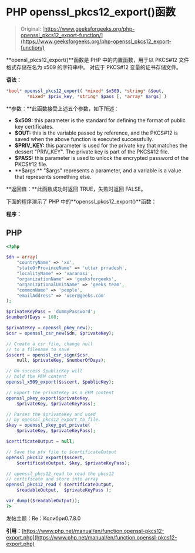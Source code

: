 # PHP openssl_pkcs12_export()函数

> Original: [https://www.geeksforgeeks.org/php-openssl_pkcs12_export-function/](https://www.geeksforgeeks.org/php-openssl_pkcs12_export-function/)

**opensl_pkcs12_export()**函数是 PHP 中的内置函数，用于以 PKCS#12 文件格式存储在名为 x509 的字符串中。 对应于 PKCS#12 变量的证书存储文件。

**语法：**

```php
*bool* openssl_pkcs12_export( *mixed* $x509, *string* &$out, 
        *mixed* $priv_key, *string* $pass [, *array* $args] )
```

**参数：**此函数接受上述五个参数，如下所述：

*   **$x509:** this parameter is the standard for defining the format of public key certificates.
*   **$OUT:** this is the variable passed by reference, and the PKCS#12 is saved when the above function is executed successfully.
*   **$PRIV_KEY:** this parameter is used for the private key that matches the dessert "PRIV_KEY". The private key is part of the PKCS#12 file.
*   **$PASS:** this parameter is used to unlock the encrypted password of the PKCS#12 file.
*   **$args:** "$args" represents a parameter, and a variable is a value that represents something else.

**返回值：**此函数成功时返回 TRUE，失败时返回 FALSE。

下面的程序演示了 PHP 中的**openssl_pkcs12_export()**函数：

**程序：**

## PHP

```php
<?php

$dn = array(
    "countryName" => 'xx',
    "stateOrProvinceName" => 'uttar prradesh',
    "localityName" => 'varanasi',
    "organizationName" => 'geeksforgeeks',
    "organizationalUnitName" => 'geeks team',
    "commonName" => 'people',
    "emailAddress" => 'user@geeks.com'
);

$privateKeyPass = 'dummyPassword';
$numberOfDays = 108;

$privateKey = openssl_pkey_new();
$csr = openssl_csr_new($dn, $privateKey);

// Create a csr file, change null
// to a filename to save
$sscert = openssl_csr_sign($csr, 
    null, $privateKey, $numberOfDays);

// On success $publicKey will 
// hold the PEM content 
openssl_x509_export($sscert, $publicKey);

// Export the privateKey as a PEM content
openssl_pkey_export($privateKey, 
    $privateKey, $privateKeyPass);

// Parses the $privateKey and used 
// by openssl_pkcs12_export_to_file.
$key = openssl_pkey_get_private(
    $privateKey, $privateKeyPass);

$certificateOutput = null;

// Save the pfx file to $certificateOutput
openssl_pkcs12_export($sscert, 
    $certificateOutput, $key, $privateKeyPass);

// openssl_pkcs12_read to read the pkcs12
// certificate and store into array
openssl_pkcs12_read ( $certificateOutput, 
    $readableOutput,  $privateKeyPass );

var_dump(($readableOutput));
?>
```

发帖主题：Re：Колибри0.7.8.0

**引用：**[https://www.php.net/manual/en/function.openssl-pkcs12-export.php](https://www.php.net/manual/en/function.openssl-pkcs12-export.php)